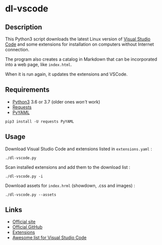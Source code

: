 # dl-vscode

## Description

This Python3 script downloads the latest Linux version of [Visual Studio Code](http://code.visualstudio.com) and some extensions for installation on computers without Internet connection.

The program also creates a catalog in Markdown that can be incorporated into a web page, like `index.html`.

When it is run again, it updates the extensions and VSCode.

## Requirements

* [Python3](https://www.python.org/downloads/) 3.6 or 3.7 (older ones *won't* work)
* [Requests](http://docs.python-requests.org/en/master/)
* [PyYAML](https://pyyaml.org)

````
pip3 install -U requests PyYAML
````

## Usage

Download Visual Studio Code and extensions listed in `extensions.yaml` :
````
./dl-vscode.py
````

Scan installed extensions and add them to the download list :
````
./dl-vscode.py -i
````

Download assets for `index.hrml` (showdown, .css and images) :
````
./dl-vscode.py --assets
````

## Links

* [Official site](https://code.visualstudio.com/)
* [Official GitHub](https://github.com/microsoft/vscode)
* [Extensions](https://marketplace.visualstudio.com/vscode)
* [Awesome list for Visual Studio Code](https://github.com/viatsko/awesome-vscode)
